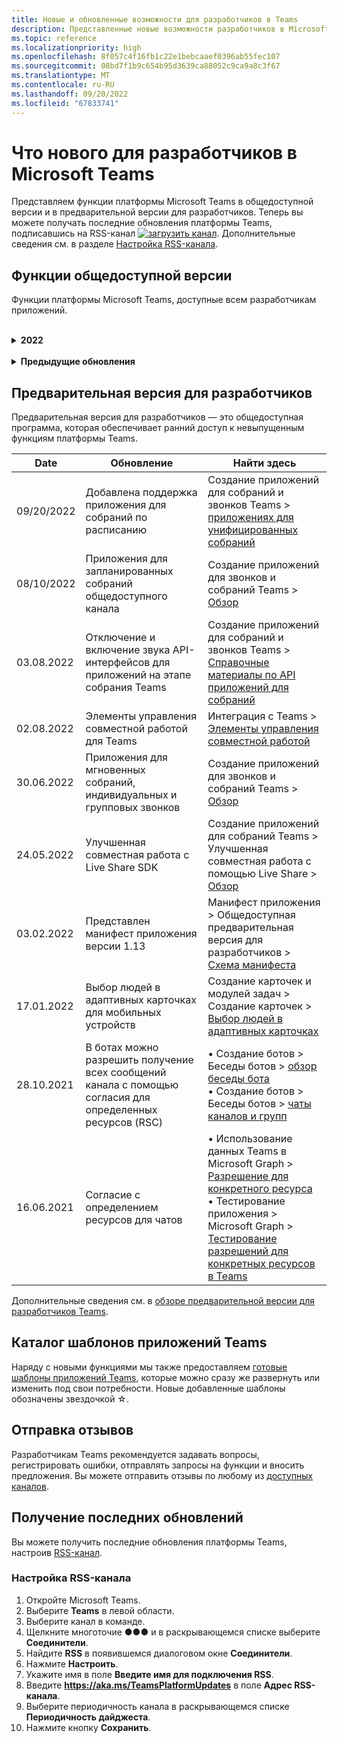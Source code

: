```yaml
---
title: Новые и обновленные возможности для разработчиков в Teams
description: Представленные новые возможности разработчиков в Microsoft Teams и обновления существующих возможностей.
ms.topic: reference
ms.localizationpriority: high
ms.openlocfilehash: 8f057c4f16fb1c22e1bebcaaef0396ab55fec107
ms.sourcegitcommit: 08bd7f1b9c654b95d3639ca88052c9ca9a8c3f67
ms.translationtype: MT
ms.contentlocale: ru-RU
ms.lasthandoff: 09/20/2022
ms.locfileid: "67833741"
---
```

# <a name="whats-new-for-developers-in-microsoft-teams"></a>Что нового для разработчиков в Microsoft Teams

Представляем функции платформы Microsoft Teams в общедоступной версии и в предварительной версии для разработчиков. Теперь вы можете получать последние обновления платформы Teams, подписавшись на RSS-канал [![загрузить канал](~/assets/images/RSSfeeds.png)](https://aka.ms/TeamsPlatformUpdates). Дополнительные сведения см. в разделе [Настройка RSS-канала](#get-latest-updates).

<!--
## Latest updates ![bullhorn icon](~/assets/images/bullhorn.png)

| Date | Update | Find here |
| --- | --- | --- |
|05/24/2022|Live Share SDK|  Build apps for Teams meetings > Enhanced collaboration with Live Share > [Overview](apps-in-teams-meetings/teams-live-share-overview.md) |
|05/24/2022| Submit your Outlook- and Office-enabled apps to the Teams store | Extend your app across Microsoft 365 > [Overview](m365-apps/overview.md) |
|05/24/2022| App guidance and what's new in TeamsJS version 2.0.0| Tools and SDKs > [Teams JavaScript client SDK](tabs/how-to/using-teams-client-sdk.md)  |
|05/19/2022|Bots and Message extensions in GCC and GCCH| • Plan your app > [Overview](concepts/app-fundamentals-overview.md#government-community-cloud) </br> • Build bots > [Overview](bots/what-are-bots.md) </br> • Build message extensions > [Overview](messaging-extensions/what-are-messaging-extensions.md) |
-->

## <a name="ga-features"></a>Функции общедоступной версии

Функции платформы Microsoft Teams, доступные всем разработчикам приложений.

<br>

<details>
<summary><b>2022</b></summary>

| **Date** | **Обновление** | **Найти здесь** |
| -------- | --------- | ----------------|
| 09/16/2022 | Адаптивные карточки в расширениях сообщений на основе поиска теперь поддерживают универсальные действия. | Создание расширений сообщений > команды поиска > команды поиска > универсальных действий для [расширений сообщений на основе поиска](messaging-extensions/how-to/search-commands/universal-actions-for-search-based-message-extensions.md) |
| 09/06/2022 | `selectMedia` API для записи видео с помощью камеры | Интеграция возможностей устройств > [Интеграция возможностей мультимедиа](concepts/device-capabilities/media-capabilities.md#code-snippets) |
| 09.08.2022 | Представлен набор средств Teams для Visual Studio 2022 | Инструменты и SDK > Набор средств Teams для Visual Studio > [Обзор набора средств Teams для Visual Studio](toolkit/teams-toolkit-overview-visual-studio.md) |
| 03.08.2022 | Поделиться в Teams из личного приложения или вкладки | Интеграция с Teams > Поделиться в Teams > [Поделиться в Teams из личного приложения или вкладки](concepts/build-and-test/share-to-teams-from-personal-app-or-tab.md) |
| 03.08.2022 | Добавлена функция для получения расшифровок прошедших собраний. | Создание приложений для собраний и звонков Teams > Получение расшифровки собраний с помощью API Graph > [Обзор](graph-api/meeting-transcripts/overview-transcripts.md) |
| 03.08.2022 | Развертывание ссылки для отправки в Teams из веб-приложений | Интеграция с Teams > Отправка в Teams > [Публикация в Teams из веб-приложений](concepts/build-and-test/share-to-teams-from-web-apps.md) |
| 08/01/2021| Примечание. Портал разработчика теперь является общедоступным, а App Studio не рекомендуется к использованию с 1 августа 2022 г. | Инструменты и SDK > [Портал разработчика Teams](concepts/build-and-test/teams-developer-portal.md) |
| 28.07.2022 | Добавление изображения экрана Teams и карточки пользователя в уведомление собрания| Создание приложений для собраний и звонков Teams > Включение и настройка приложений для собраний > [Уведомление на собраниях](apps-in-teams-meetings/enable-and-configure-your-app-for-teams-meetings.md#in-meeting-notification) |
| 28.07.2022 | Создание общих каналов в Teams | Создание приложений для звонков и собраний Teams > [Общие каналы](concepts/build-and-test/Shared-channels.md) |
| 28.07.2022|Реализован манифест приложения версии 1.14| Манифест приложения > [Схема манифеста приложения для Teams](resources/schema/manifest-schema.md)|
| 26.07.2022|Предлагаемые действия для ботов| Создание ботов > Беседы ботов > [Сообщения в беседах ботов](bots/how-to/conversations/conversation-messages.md#send-suggested-actions)|
| 21.07.2022 | Представлено пошаговое руководство по отправке уведомлений ленты действий. | Создание своего приложения> Компоненты пользовательского интерфейса> Уведомления ленты действий> [Отправка уведомления ленты действий](sbs-graphactivity-feedbroadcast.yml) |
| 08.07.2022| Обновление идентификатора канала отправки, выбранного пользователем во время установки приложения для ботов, с помощью событий обновления установки и бесед |  Создание ботов > Бот для бесед > События бесед в боте Teams > [События бесед в боте Teams](bots/how-to/conversations/subscribe-to-conversation-events.md) |
| 16.06.2022 | Обновленные возможности мультимедиа для поддержки классических и мобильных устройств| Интеграция возможностей устройств > [Интеграция возможностей мультимедиа](concepts/device-capabilities/media-capabilities.md)|
| 08.06.2022 | Необязательный отзыв карточки для сообщения об успешном выполнении| Создание ботов > Беседы ботов > [Сообщения в беседах ботов](~/bots/how-to/conversations/conversation-messages.md#form-completion-feedback)|
| 03.06.2022 | Обновлен модуль добавления проверки подлинности для включения единого входа для приложения с вкладками с новой структурой и процедурами. | Добавить проверку подлинности > Вкладки > [Включить единый вход в приложении с вкладками](tabs/how-to/authentication/tab-sso-overview.md) |
| 24.05.2022 | Дополнительные советы по быстрому утверждению публикации приложения, связанного с предложением SaaS | Публикация в Teams Store > Обзор > [Дополнительные советы по быстрому утверждению публикации приложения, связанного с предложением SaaS](~/concepts/deploy-and-publish/appsource/publish.md#additional-tips-for-rapid-approval-to-publish-your-app-linked-to-a-saas-offer) |
| 24.05.2022 | Отправка приложений с поддержкой Outlook и Office в магазин Teams | Расширение приложения в Microsoft 365 > [Обзор](m365-apps/overview.md) |
| 24.05.2022 | Руководство по приложению и новые возможности TeamsJS версии 2.0.0| Средства и пакеты SDK > [Пакет SDK клиента JavaScript для Teams](tabs/how-to/using-teams-client-sdk.md)  |
| 24.05.2022 | Набор средств Teams версии 4.0.0 для Visual Studio Code теперь общедоступна | Средства и пакеты SDK > Набор средств Teams для Visual Studio Code > <br> •  [Общие сведения о наборе средств Teams](toolkit/teams-toolkit-fundamentals.md) <br> • [Создание командного бота с помощью JavaScript](toolkit/add-capability.md) <br> • [Создание бота уведомлений с помощью JavaScript](toolkit/add-capability.md) <br> • [Предварительный просмотр и настройка манифеста приложения Teams](toolkit/TeamsFx-preview-and-customize-app-manifest.md) <br> • [Подключение существующих API](toolkit/add-API-connection.md) <br> • [Добавление возможностей в приложения Teams](toolkit/add-capability.md) <br> • [Добавление функции единого входа](toolkit/add-single-sign-on.md) <br> • [Добавление облачных ресурсов в приложение Teams](toolkit/add-resource.md) |
| 24.05.2022 | Представлен манифест приложения версии 1.13 | Манифест приложения > [Схема манифеста для Microsoft Teams](resources/schema/manifest-schema.md) |
| 24.05.2022|Боты и расширения для сообщений в GCC и GCCH| • Планирование приложения > [Обзор](concepts/app-fundamentals-overview.md#government-community-cloud) </br> • Создание ботов > [Обзор](bots/what-are-bots.md) </br> • Создание расширений для сообщений > [Обзор](messaging-extensions/what-are-messaging-extensions.md) |
|26.04.2022.|Поведение при удалении для личного приложения с ботом | Создание ботов > Беседы ботов > [Изменение поведения при удалении в личных приложениях с ботами](bots/how-to/conversations/subscribe-to-conversation-events.md#uninstall-behavior-for-personal-app-with-bot)|
| 22.04.2022 | Предварительное тестирование для приложений с монетизацией | Монетизация приложения > [Предварительное тестирование для приложений с монетизацией](concepts/deploy-and-publish/appsource/prepare/test-preview-for-monetized-apps.md)
| 22.04.2022 | Поток покупок из приложения для монетизации приложений | Монетизация приложения > [Покупки из приложения](concepts/deploy-and-publish/appsource/prepare/in-app-purchase-flow.md)
| 28.04.2022 | Распространенные причины сбоя проверки приложения | Распространение приложения > Публикация в хранилище Teams > [Распространенные причины сбоя проверки приложения](concepts/deploy-and-publish/appsource/common-reasons-for-app-validation-failure.md)|
| 20.04.2022 |  Настройка конвейеров CI/CD | Инструменты и пакеты SDKs > Набор инструментов Teams для Visual Studio Code >  [Настройка конвейеров CI/CD](toolkit/use-CICD-template.md)|
| 19.04.2022 | Отправка приложения в Microsoft Teams | Распространение приложения > [Отправка приложения](concepts/deploy-and-publish/apps-upload.md)|
| 01.04.2022 г. | Представлены пошаговые инструкции по созданию диалогового бота Teams| Создание ботов > Диалоги ботов > Каналы и групповые беседы > [Пошаговые инструкции по созданию диалогового бота Teams](sbs-teams-conversation-bot.yml) |
| 30.03.2022 г. | Модуль "Начало работы" с приложением Blazor обновлен с помощью вкладок и ботов|  Начало работы > [Создание первого приложения с помощью Blazor](sbs-gs-blazorupdate.yml)|
| 30.03.2022 г. | Разрешения устройства для браузера | Интеграция возможностей устройств > [Разрешения устройств для браузера](concepts/device-capabilities/browser-device-permissions.md) |
| 29.03.2022 г. |Интеграция средства "Выбор людей" | Интеграция с Teams > [Интеграция средства "Выбор людей"](concepts/device-capabilities/people-picker-capability.md)
| 23.03.2022 | Представлены пошаговые инструкции по развертыванию ссылок в Teams с помощью бота | Создание расширений для сообщений > Добавление развертывания ссылок > [Развертывание ссылок в Teams с помощью бота](sbs-botbuilder-linkunfurling.yml)|  
| 22.03.2022 | Добавлены сведения о процессе отладки| • Инструменты и SDK > Набор средств Teams для Visual Studio Code > [Локальная отладка приложения Teams](toolkit/debug-local.md) </br> • Инструменты и SDK > Набор средств Teams для Visual Studio Code > [Отладка фоновых процессов](toolkit/debug-background-process.md)|
| 14.03.2022 | Представлены пошаговые инструкции по сборке и тестированию соединителя в Microsoft Teams | Создание веб-перехватчиков и соединителей > Создание соединителей Office 365 > [Создание соединителей Teams](sbs-teams-connectors.yml)|
| 10.03.2022 | Добавлены сведения о подключаемых модулях Moodle LMS и Microsoft 365 | Интеграция с Teams > СУО Moodle > [Система управления обучением Moodle](resources/moodle-overview.md)|  
| 03.03.2022 | Добавление проверки подлинности в Teams с помощью внешнего поставщика OAuth| Проверка подлинности приложения > Вкладки > [Использовать внешних поставщиков OAuth](tabs/how-to/authentication/auth-oauth-provider.md) |
| 25.02.2022 | Добавлена пошаговая руководство по вызову модулей задач в Teams| Создание карточек и модулей задач > Создание модулей задач > Использование модулей задач от ботов > [Вызов модуля задачи из Teams](sbs-botbuilder-taskmodule.yml)|
| 24.02.2022| Добавлено пошаговое руководство по созданию расширения для обмена сообщениями с действиями | Создание расширений для обмена сообщениями > Команды действий > Определение команд действий > [Создание расширения для обмена сообщениями с действиями](sbs-meetingextension-action.yml)|
| 24.02.2022 | Добавлено пошаговое руководство по созданию расширения для обмена сообщениями с поиском | Создание расширений для обмена сообщениями > Команды поиска > Определение команд поиска > [Создание расширения для обмена сообщениями с поиском](sbs-messagingextension-searchcommand.yml)|
| 24.02.2022 | Добавлена пошаговая инструкция по созданию исходящих веб-перехватчиков | Создание веб-перехватчиков и соединителей > Создание исходящих веб-перехватчиков > [Создание исходящих веб-перехватчиков](sbs-outgoing-webhooks.yml)|
| 23.02.2022 | Параметры рейтинга магазина Microsoft Teams| Распространение приложения > Публикация в магазине Teams > [Параметры рейтинга магазина Microsoft Teams](concepts/deploy-and-publish/appsource/post-publish/teams-store-ranking-parameters.md)|
| 18.02.2022 | Добавлен обширный глоссарий по документации для разработчиков Microsoft Teams, который поможет вам быстро найти определение термина | [Глоссарий](~/get-started/glossary.md) |
| 18.02.2022 | Обновлен модуль обзора для сопоставления приложения Teams с целями организации, а также историями пользователей и для изучения функций приложения Teams | [Обзор > Подходящее приложение Teams](overview.md) |
| 18.02.2022 | Модуль "Основные сведения о приложении" теперь называется "Планирование приложения" и включает сопоставление случаев использования с функциями Teams и контрольный список для планирования приложений | [Планирование приложения > Обзор](~/concepts/app-fundamentals-overview.md) |
| 17.02.2022 | Что происходит после отправки приложения?| Распространение приложения > Публикации в магазине Teams > [Обзор](concepts/deploy-and-publish/appsource/publish.md) |
| 15.02.2022 | Представлена пошаговая инструкция по отправке файлов в Teams из бота | Создание ботов > Отправка и получение файлов > [Пошаговая инструкция по отправке файлов в Teams из бота](sbs-file-handling-in-bot.yml) |
| 11.02.2022 | Общая трибуна собраний| • Создание приложений для собраний Teams > [Общая сцена собрания](apps-in-teams-meetings/enable-and-configure-your-app-for-teams-meetings.md#shared-meeting-stage) </br> • Создание приложений для собраний Teams > [Справочные материалы по API приложений для собраний](apps-in-teams-meetings/API-references.md) </br> • Манифест приложения > Общедоступная предварительная версия для разработчиков > [Схема манифеста в предварительной версии для разработчиков](resources/schema/manifest-schema-dev-preview.md)|
| 08.02.2022 | Представлены пошаговые инструкции по созданию бота для звонков и собраний| Создание ботов > Боты для звонков и собраний > Регистрация бота для звонков и собраний > [Пошаговые инструкции по созданию бота для звонков и собраний](sbs-calling-and-meeting.yml) |
| 02.02.2022 | Представлен манифест приложения версии 1.12 | Манифест приложения > [Схема манифеста приложения](resources/schema/manifest-schema.md) |
| 25.01.2022 | API отправки субтитров в режиме реального времени | Создание приложений для собраний Teams > Справочники по API приложений собраний > [Справочники по API приложений собраний](apps-in-teams-meetings/API-references.md#send-real-time-captions-api)|
| 19.01.2022 | Отзыв о завершении формы в адаптивных карточках | Создание ботов > Беседы ботов > Сообщения в беседах ботов > [Отзыв о завершении формы](bots/how-to/conversations/conversation-messages.md#form-completion-feedback)|
| 17.01.2022 | Выбор людей в адаптивных карточках для классической версии | Создание карточек и модулей задач > Создание карточек > [Выбор людей в адаптивных карточках](task-modules-and-cards/cards/people-picker.md)|

</details>

<br>

<details>
<summary><b>Предыдущие обновления</b></summary>
<br>
Ознакомьтесь с обновлениями из предыдущих общедоступных выпусков, перечисленными здесь.
<br><br>

<details>
<summary><b>2021</b></summary>

| **Date** | **Обновление** | **Найти здесь** |
| -------- | --------- | ----------------|
|24.12.2021| Представлены пошаговые инструкции по предоставлению разрешений для устройств вкладок | Основы приложений > Возможности устройств > [Пошаговые инструкции по предоставлению разрешений для устройств вкладок](sbs-tab-device-permissions.yml) |
|23.12.2021| Представлены пошаговые инструкции по созданию вкладок с адаптивными карточками| Добавление проверки подлинности > Вкладки > Использование проверки подлинности с единым входом > [Пошаговые инструкции по созданию вкладок с адаптивными карточками](sbs-tab-with-adaptive-cards.yml) |
|21.12.2021 | Обновлены модули начала работы JavaScript, C# и Node.js для набора средств Teams 3.0.0 | • Начало работы > [Создание первого приложения с помощью JavaScript](sbs-gs-javascript.yml) <br> • Начало работы > [Создание первого приложения с помощью C# или .NET](sbs-gs-csharp.yml) <br> • Начало работы > [Создание первого приложения с помощью Node.js](sbs-gs-nodejs.yml) |
|20.12.2021| Представлено пошаговое руководство для вкладок и расширений для обмена сообщениями с единым входом (SSO). | Добавление проверки подлинности > Вкладки > Использование проверки подлинности с единым входом > [Пошаговое руководство по единому входу для вкладок и расширений для обмена сообщениями](sbs-tabs-and-messaging-extensions-with-SSO.yml)|
|20.12.2021| Представлены пошаговые инструкции по созданию пузырьков с содержимым для собрания | Разработка приложений для собраний Teams > Включение и настройка приложений для собраний > [Пошаговые инструкции по созданию пузырьков с содержимым для собрания](sbs-meeting-content-bubble.yml) |
|09.12.2021| Представлены пошаговые инструкции по представлению собрания "Экран" | Разработка приложений для собраний Teams > Включение и настройка приложений для собраний > [Пошаговые инструкции по созданию представления сцены собрания](sbs-meetings-stage-view.yml)|
|13.12.2021 | Представлены рекомендации по приложениям, связанным с предложением SaaS | Распространение приложения > Публикация в магазине Teams > Обзор рекомендаций по проверке в магазине > [Рекомендации для приложений, связанных с предложением SaaS](concepts/deploy-and-publish/appsource/prepare/teams-store-validation-guidelines.md#apps-linked-to-saas-offer)|
|09.12.2021| Представлены пошаговые инструкции по созданию боковой панели собрания | Разработка приложений для собраний Teams > Включение и настройка приложений для собраний > [Пошаговые инструкции по созданию боковой панели собрания в Teams](sbs-meetings-sidepanel.yml)|
|01.12.2021 | Представлен новый значок магазина | • Разработка приложения > Возможности приложений > [Разработка личного приложения для Microsoft Teams](concepts/design/personal-apps.md)</br> • Разработка приложения > Компоненты пользовательского интерфейса > [Разработка приложения Microsoft Teams с помощью дополнительных компонентов пользовательского интерфейса](concepts/design/design-teams-app-advanced-ui-components.md) |
|24.11.2021| Представлены пошаговые инструкции по созданию маркера собрания | Разработка приложений для собраний Teams > Включение и настройка приложений для собраний > [Пошаговые инструкции по созданию маркера собрания в Teams](sbs-meeting-token-generator.yml)|
|17.11.2021| Обновлены правила проверки в магазине Microsoft Teams|[Рекомендации по проверке в магазине](~/concepts/deploy-and-publish/appsource/prepare/teams-store-validation-guidelines.md)|
|17.11.2021| Статический и динамический поиск с автозавершением для классических и мобильных пользователей | • Создание карточек и модулей задач > Создание карточек > [Поиск с автозавершением в адаптивных карточках](task-modules-and-cards/cards/dynamic-search.md) </br> • Создание карточек и модулей задач > Создание карточек > Обзор > [Поиск с автозавершением в адаптивных карточках](task-modules-and-cards/what-are-cards.md#type-ahead-search-in-adaptive-cards) </br> • Создание карточек и модулей задач > Обзор > [Карточки и модули задач](task-modules-and-cards/cards-and-task-modules.md)|
|13.11.2021| В ботах можно разрешить получение всех сообщений канала с помощью согласия для определенных ресурсов (RSC) | • Создание ботов > Беседы ботов > Сообщения в беседах ботов > [Получение всех сообщений канала с помощью RSC](~/bots/how-to/conversations/channel-messages-with-rsc.md) </br> • Создание ботов > Беседы ботов > [Обзор беседы бота](~/bots/how-to/conversations/conversation-basics.md) </br> • Создание ботов > Беседы ботов > [Чаты каналов и групп](~/bots/how-to/conversations/channel-and-group-conversations.md) |
|28.10.2021| Монетизация приложения Teams с помощью коммерческого предложения SaaS | Распространение приложения > Публикация в магазине Teams > [Предложение SaaS вместе с приложением Teams](~/concepts/deploy-and-publish/appsource/prepare/include-saas-offer.md) |
|25.10.2021| В модуле "Начало работы" для документации разработчика Microsoft Teams обновлена структура и процедуры пошаговых инструкций | Начало работы > [Первые шаги в создании приложения Teams](get-started/get-started-overview.md) |
|20.10.2021| Сцена собрания теперь поддерживается в общедоступной версии | Разработка приложений для собраний Teams > [Включение и настройка приложений для собраний Teams](apps-in-teams-meetings/enable-and-configure-your-app-for-teams-meetings.md) |
|20.10.2021| API сведений о собраниях и событиях Teams в реальном времени | Создание приложений для собраний Teams > [API получения сведений о собрании](apps-in-teams-meetings/API-references.md#get-meeting-details-api) |
|18.10.2021| Развертывание ссылок на вкладки и представление "Экран" | Создание вкладок > [Развертывание ссылок на вкладки и представление "Экран"](tabs/tabs-link-unfurling.md) |
|08.10.2021| Новые советы и рекомендации по разработке адаптивных карточек | Разработка приложения > Компоненты пользовательского интерфейса > [Разработка адаптивных карточек для приложения Teams](task-modules-and-cards/cards/design-effective-cards.md) |
|05.10.2021| Скрытие приложений Teams до тех пор, пока администратор не разрешит отобразить приложение | Разработка приложения > [блокировать приложения по умолчанию для пользователей до тех пор, пока администратор не утвердит его.](concepts/design/enable-app-customization.md#block-apps-by-default-for-users-until-an-admin-approves) |
|05.10.2021| Планирование приложений для мобильной версии Teams | Основы приложений > [Планирование адаптивных вкладок для мобильной версии Teams](concepts/design/plan-responsive-tabs-for-teams-mobile.md) |
|04.10.2021| Представлен новый портал разработчика для Teams, предназначенный для управления приложениями Teams | Инструменты и SDK > [Портал разработчика Teams](concepts/build-and-test/teams-developer-portal.md) |
|21.09.2021|Teams поддерживает идентификатор объекта Azure AD и имя субъекта-пользователя в упоминаниях пользователей для ботов и входящих веб-перехватчиков | • Создание карточек и модулей задач > Создание карточек > [Идентификатор объекта Azure AD и имя субъекта-пользователя в упоминаниях пользователей](task-modules-and-cards/what-are-cards.md#support-for-azure-ad-object-id-and-upn-in-user-mention) </br> • Создание карточек и модулей задач > Создание карточек > [Карточки — обзор](task-modules-and-cards/cards/cards-format.md#format-cards-with-markdown) |
|16.08.2021| Поддержка проверки входных данных для адаптивных карточек (версия 1.3 для всех возможностей) и универсальных действий (версия 1.4 для карточек, отправленных ботом) | • Адаптивные карточки > Разработка карточек > [Проверка входных данных](/adaptive-cards/authoring-cards/input-validation)</br> Создание карточек и модулей задач > Создание карточек > Универсальные действия для адаптивных карточек > [Универсальные действия для адаптивных карточек версии 1.4](task-modules-and-cards/cards/universal-actions-for-adaptive-cards/overview.md) |
|30.08.2021| Функция настраиваемых сцен режима "Вместе" собирает участников на одну виртуальную сцену и размещает их видеопотоки на заранее определенных местах | Разработка приложений для собраний Teams > [Настраиваемые сцены режима "Вместе"](~/apps-in-teams-meetings/teams-together-mode.md) |
|25.08.2021| Представлены пошаговые инструкции по созданию бота Teams с единым входом | Добавление проверки подлинности > Боты > [Пошаговые инструкции по созданию бота Teams с единым входом](sbs-bots-with-sso.yml) |
|19.08.2021| Событие обновления установки, полученное при установке бота в поток беседы | Создание ботов > Беседы ботов > [Событие обновления установки](bots/how-to/conversations/subscribe-to-conversation-events.md#installation-update-event) |
|12.08.2021|Создание вкладок с использованием адаптивных карточек| Создание вкладок > [Создание вкладок с адаптивными карточками](tabs/how-to/build-adaptive-card-tabs.md) |
|04.08.2021|У вкладок больше не будет полей, окружающих содержимое | Создание вкладок > [Удаление полей вкладок](resources/removing-tab-margins.md) |
|08.07.2021|В мобильную версию Teams добавлена поддержка приложений на собраниях | Разработка приложений для собраний Teams > [Расширяемость приложений для собраний](apps-in-teams-meetings/meeting-app-extensibility.md) |
|28.06.2021|Интеграция функции "Выбор людей" | Интеграция с Teams > [Интеграция функции "Выбор людей"](concepts/device-capabilities/people-picker-capability.md) |  
|25.06.2021| Представлены пошаговые инструкции по отправке упреждающих сообщений | Создание ботов > Беседы ботов > Упреждающие сообщения > [Пошаговые инструкции по отправке упреждающих сообщений](sbs-send-proactive.yml) |
|09.06.2021| Представление "Экран" для изображений на адаптивных карточках с атрибутом `allowExpand` | Создание карточек и модулей задач > Создание карточек > [Представление "Экран" на адаптивных карточках](task-modules-and-cards/cards/cards-format.md#stage-view-for-images-in-adaptive-cards) |
|31.05.2021| Вкладки бесед | Создание вкладок > [Начало и продолжение бесед о содержимом на вкладках](~/tabs/how-to/conversational-tabs.md) |
|24.05.2021| В рекомендации по разработке приложений Teams включены мобильные шаблоны | Разработка приложения > [Разработка приложения Teams](~/concepts/design/design-teams-app-overview.md) |
|13.05.2021| Добавлены сведения о mConnect и Skooler | Интеграция с Teams > СУО Moodle > [Система управления обучением Moodle](resources/moodle-overview.md)|
|10.05.2021| Выпущен манифест приложения версии 1.10 | Манифест приложения > [Схема манифеста](resources/schema/manifest-schema.md) |
|10.05.2021| Новая функция настройки приложения | Разработка приложения > [Включение организаций для индивидуальной настройки приложения](concepts/design/enable-app-customization.md) |
|07.05.2021| Прямые ссылки для аудио- и видеозвонков в чате | Интеграция с Teams > [Прямые ссылки](concepts/build-and-test/deep-links.md#navigate-to-an-audio-or-audio-video-call) |
|30.04.2021|Новые рекомендации по публикации приложений в магазине Teams | • Публикация в магазине Teams > [Публикация приложения в магазине Teams](concepts/deploy-and-publish/appsource/publish.md)</br> • Публикация в магазине Teams > [Правила проверки в магазине Teams](concepts/deploy-and-publish/appsource/prepare/teams-store-validation-guidelines.md) |
|29.04.2021 | Поддержка универсальных действий для адаптивных карточек версии 1.4 | Создание карточек и модулей задач > Создание карточек > Универсальные действия для адаптивных карточек > [Универсальные действия для адаптивных карточек](task-modules-and-cards/cards/universal-actions-for-adaptive-cards/overview.md) |
|29.04.2021 | Пользовательские просмотры | Создание карточек и модулей задач > Создание карточек > Универсальные действия для адаптивных карточек > [Пользовательские представления](task-modules-and-cards/cards/universal-actions-for-adaptive-cards/User-Specific-Views.md) |
|29.04.2021 | Последовательные рабочие процессы | Создание карточек и модулей задач > Создание карточек > Универсальные действия для адаптивных карточек > [Последовательные рабочие процессы](task-modules-and-cards/cards/universal-actions-for-adaptive-cards/Sequential-Workflows.md) |
|29.04.2021 | Актуальные карточки | Создание карточек и модулей задач > Создание карточек > Универсальные действий для адаптивных карточек > [Актуальные карточки](task-modules-and-cards/cards/universal-actions-for-adaptive-cards/Up-To-Date-Views.md) |
|08.04.2021| Функция настройки приложений | • Разработка приложений > [Обзор разработки приложения Teams](concepts/design/enable-app-customization.md)</br> • Инструменты и SDK > [Портал разработчика](concepts/build-and-test/teams-developer-portal.md) </br> • Манифест приложения > Общедоступная предварительная версия для разработчиков > [Схема манифеста](resources/schema/manifest-schema-dev-preview.md) |
|18.03.2021| Примечание. Установите SDK Bot Framework версии 4.10 или более поздней, так как мы начали прекращение поддержки для `TeamsInfo.getMembers` и `TeamsInfo.GetMembersAsync`. | Создание ботов > [Изменения API-интерфейса бота для участников группы или чата](resources/team-chat-member-api-changes.md) |
|05.03.2021|Область установки и возможности группы по умолчанию | Распространение приложения > [Область установки и возможности группы по умолчанию](concepts/deploy-and-publish/add-default-install-scope.md) |
|05.03.2021|Переупорядочение вкладок личного приложения | Создание вкладок > [Изменение порядка вкладки чата в личных приложениях](tabs/how-to/create-personal-tab.md#reorder-static-personal-tabs) |
|04.03.2021|Маскировка сведений в адаптивных карточках | Создание карточек и модулей задач > Создание карточек > [Маскирование информации на адаптивных карточках](task-modules-and-cards/cards/cards-format.md#information-masking-in-adaptive-cards) |
|19.02.2021|Добавлены функции местонахождения. <br/> В файлы обзора возможностей устройства, разрешений собственных устройств, интеграции возможностей мультимедиа, а также функций сканера QR- или штрихкода добавлены сведения о функциях местонахождения | • Основы приложений > Возможности устройств > [Обзор](concepts/device-capabilities/device-capabilities-overview.md) </br> • Основы приложений > Возможности устройств > [Запрос разрешений устройства](concepts/device-capabilities/native-device-permissions.md) </br> • Основы приложений > Возможности устройств > [Интеграция функций мультимедиа](concepts/device-capabilities/media-capabilities.md) </br> • Основы приложений > Возможности устройств > [Интеграция функции сканирования QR- или штрихкода](concepts/device-capabilities/qr-barcode-scanner-capability.md) </br> • Основы приложений > Возможности устройств > [Интеграция функций местонахождения](concepts/device-capabilities/location-capability.md) |
|18.02.2021|Добавлена функция сканирования QR- или штрихкода. <br/> В файлы обзора возможностей устройства, разрешений собственных устройств и интеграции возможностей мультимедиа добавлены сведения о функциях сканера QR- или штрихкода | • Основы приложений > Возможности устройств > [Обзор](concepts/device-capabilities/device-capabilities-overview.md) </br> • Основы приложений > Возможности устройств > [Запрос разрешений устройства](concepts/device-capabilities/native-device-permissions.md) </br> • Основы приложений > Возможности устройств > [Интеграция функций мультимедиа](concepts/device-capabilities/media-capabilities.md) </br> • Основы приложений > Возможности устройств > [Интеграция функции сканирования QR- или штрихкода](concepts/device-capabilities/qr-barcode-scanner-capability.md) |
|09.02.2021|Добавлен обзор возможностей устройства. <br/> В файлы разрешений собственных устройств и интеграции возможностей мультимедиа добавлены сведения о функциях микрофона |• Основы приложений > Возможности устройств > [Обзор](concepts/device-capabilities/device-capabilities-overview.md) </br> Основы приложений > • Возможности устройств > [Запрос разрешений устройства](concepts/device-capabilities/native-device-permissions.md) </br> • Основы приложений > Возможности устройств > [Интеграция функций мультимедиа](concepts/device-capabilities/media-capabilities.md)|

<br>

</details>

<br>

<details>
<summary><b>2020</b></summary>

| **Date** | **Обновление** | **Найти здесь** |
| -------- | --------- | ------------------ |
|30.11.2020|Интеграция платформы удостоверений с набором средств Teams и Visual Studio Code для вкладок |[Проверка подлинности с единым входом с помощью набора средств Teams и Visual Studio Code для вкладок](toolkit/visual-studio-code-tab-sso.md)|
|16.11.2020|Манифест приложения Teams обновлен до версии 1.8.|[Справочник: схема манифеста для Microsoft Teams](resources/schema/manifest-schema.md)|
|10.11.2020|Рекомендации по разработке ботов Teams |[Рекомендации по разработке ботов](bots/design/bots.md)|
|30.09.2020|Теперь поддерживается отправка и получение файлов в ботах на мобильных устройствах |[Отправка и получение файлов через бот](resources/bot-v3/bots-files.md)|
|22.09.2020|Новые сведения по началу разработки в Teams |[Первые шаги в создании обзора приложения Teams](build-your-first-app/build-first-app-overview.md)|
|18.09.2020|Поддержка приложений Teams в собраниях (предварительная версия выпуска) |[Приложения на собраниях Teams](apps-in-teams-meetings/teams-apps-in-meetings.md)|
|19.08.2020|Импорт сообщений Teams с помощью Microsoft Graph |[Импорт сообщений из сторонних платформ в Teams с помощью Microsoft Graph](graph-api/import-messages/import-external-messages-to-teams.md)
|12.08.2020 |Поддержка адаптивных карточек во входящем веб-перехватчике перенесена в общедоступную версию |[Отправка адаптивных карточек с помощью входящего веб-перехватчика](~/webhooks-and-connectors/how-to/connectors-using.md#send-adaptive-cards-using-an-incoming-webhook) |
|10.08.2020|Начинайте создавать приложения Teams с помощью набора средств Visual Studio |[Создание приложений с помощью набора средств Microsoft Teams и Visual Studio Code](toolkit/visual-studio-overview.md) |
|06.08.2020|Поддержка проверки подлинности с единым входом во вкладках |[Разработка вкладки Microsoft Teams с единым входом](tabs/how-to/authentication/tab-sso-overview.md) |
|27.07.2020 | Упреждающие боты и сообщения Graph (общедоступная предварительная версия) |[Включение установки упреждающего бота и упреждающих сообщений в Teams с помощью Microsoft Graph](graph-api/proactive-bots-and-messages/graph-proactive-bots-and-messages.md)|
|22.07.2020 |Обновления возможностей мобильных устройств |[Запрос разрешений устройства для вкладки Microsoft Teams](concepts/device-capabilities/native-device-permissions.md) |
|20.07.2020|Средство проверки приложений Teams для отправки в AppSource |[Средство проверки приложений Teams](concepts/deploy-and-publish/appsource/prepare/submission-checklist.md)
|15.07.2020|Создание виртуального помощника для Teams |[Виртуальный помощник для Microsoft Teams](samples/virtual-assistant.md)|
|14.07.2020|Документация по отображению встроенного индикатора загрузки |[Отображение встроенного индикатора загрузки](tabs/how-to/create-tab-pages/content-page.md#show-a-native-loading-indicator)
|01.07.2020|Начало работы по созданию приложения Teams с помощью набора средств Visual Studio Code |[Создание приложений с помощью набора средств Microsoft Teams и Visual Studio Code](toolkit/visual-studio-code-overview.md) |
|01.07.2020|Единый вход для вкладок в общедоступной версии для веб-клиентов и классических клиентов Teams |[Единый вход](tabs/how-to/authentication/tab-sso-overview.md)|
|05.06.2020| Схема манифеста обновлена до версии 1.7.| [Справочник: схема манифеста для Microsoft Teams](resources/schema/manifest-schema.md)|
|18.05.2020|Интеграция Power Virtual Agents с Teams |[Интеграция чат-бота Power Virtual Agents с Microsoft Teams](bots/how-to/add-power-virtual-agents-bot-to-teams.md)|
|01.04.2020|Интеграция систем WFM с соединителем Смен для Teams |[Соединители WFM для приложения "Смены" Microsoft Teams](samples/shifts-wfm-connectors.md)
|24.03.2020 | Добавлена поддержка для получения одного участника беседы и дополнительная поддержка для получения страниц участников | [Получите контекст Teams для вашего бота](~/bots/how-to/get-teams-context.md) |

<br>

</details>

<br>

<details>
  
<summary><b>2019</b></summary>

| **Date** | **Обновление** | **Найти здесь** |
| -------- | --------- | ------------------ |
| 26.12.2019 | Параметр `replyToId` в полезных данных, отправляемых в бот, больше не шифруется, что позволяет использовать это значение для создания прямых ссылок на эти сообщения. Полезные данные сообщений включают зашифрованные значения параметра `legacy.replyToId`.  |
| 05.11.2019 | Единый вход с помощью Teams JavaScript SDK. | [Единый вход](tabs/how-to/authentication/tab-sso-overview.md) |
| 31.10.2019 | Документация по диалоговым ботам и расширениям для обмена сообщениями обновлена ​​с учетом пакета SDK для Bot Framework версии 4.6. Документация по SDK версии 3 доступна в разделе "Ресурсы". | Вся документация по ботам и расширениям для обмена сообщениями |
| 31.10.2019 | Новая структура документации и переработка основных статей. Сообщайте о любых недействующих ссылках или ненайденных страницах путем создания проблемы в GitHub. | Обо всех из них! |
| 13.09.2019 | Бот запроса устанавливается из расширения для обмена сообщениями с действиями. | [Инициирование действий с расширениями для обмена сообщениями](resources/messaging-extension-v3/create-extensions.md#request-to-install-your-conversational-bot)
| 28.08.2019 | Поддержка частных каналов во вкладках и соединителях. | [Получение контекста для вкладки](tabs/how-to/access-teams-context.md#retrieve-context-in-private-channels) |
| 20.06.2019 | Отправка внешнего веб-сайта в канал Teams. | [Поделиться в Teams](concepts/build-and-test/share-to-teams-overview.md) |
| 25.05.2019 | Ответ сообщением бота из модуля задач. | [Ответ сообщением бота из модуля задач](resources/messaging-extension-v3/create-extensions.md#respond-with-an-adaptive-card-message-sent-from-a-bot) |
| 25.05.2019 | Боты в групповых чатах. | [Взаимодействие с ботом в групповом чате или канале](~/concepts/bots/bot-conversations/bots-conv-channel.md) |
| 20.05.2019 | Локализация манифеста приложения. | [Локализация приложений](~/publishing/apps-localization.md) |
| 20.05.2019 | Действия с сообщениями. | [Действия с сообщениями](resources/messaging-extension-v3/create-extensions.md#action-type-message-extensions) |
| 20.05.2019 | Развертывание ссылок (настраиваемый предварительный просмотр URL-адресов). | [Развертывание ссылки](messaging-extensions/how-to/link-unfurling.md)|
| 06.05.2019 | Программа сертификации приложений для приложений магазина. | [Сертификация приложений](~/concepts/deploy-and-publish/appsource/post-publish/overview.md#complete-microsoft-365-certification) |
| 06.05.2019 | Теперь доступны шаблоны приложений | [Шаблоны приложений](~/samples/app-templates.md) |
| 23.04.2019 | Доступны расширения для обмена сообщениями с действиями. | [Расширения для сообщений на основе действий](~/concepts/messaging-extensions/create-extensions.md) |
| 18.02.2019 | Создание прямых ссылок на закрытый чат. | [Создание прямых ссылок на чат](concepts/build-and-test/deep-links.md#navigate-to-a-chat) |
| 23.01.2019 | Обзор сведений о SKU и licenceType в контексте вкладки. | [Контекст вкладки](~/concepts/tabs/tabs-context.md) |
|
</details>

<br>

<details>
<summary><b>2018</b></summary>

| **Date** | **Обновление** | **Найти здесь** |
| -------- | --------- | ------------------ |
| 11/12/2018 | Вкладки в групповом чате теперь доступны в выпущенной версии Teams. В рамках этой работы раздел вкладок был переработан для наглядности.| [Настраиваемые вкладки](~/concepts/tabs/tabs-configurable.md) |
| 09.11.2018 | Теперь можно создавать прямые ссылки на закрытые чаты между пользователями. | [Создание прямых ссылок на чат](concepts/build-and-test/deep-links.md#navigate-to-a-chat) |
| 11/08/2018 | Выпущена платформа SharePoint Framework 1.7 с новой функцией для использования вкладки Microsoft Teams в качестве веб-части SharePoint Framework. | [Вкладки в SharePoint](~/concepts/tabs/tabs-in-sharepoint.md) |
| 05.11.2018 | Выпущена функция **модуля задач**. Модуль задач позволяет создавать модальные всплывающие окна в приложении Teams как из ботов, так и из вкладок. Во всплывающем окне вы можете запустить собственный пользовательский код HTML/JavaScript, отобразить виджет на основе `<iframe>`, например видео YouTube или Microsoft Stream, или отобразить [адаптивную карточку](/adaptive-cards/). | [Обзор модуля задач](~/concepts/task-modules/task-modules-overview.md), [модуль задач на вкладках](~/concepts/task-modules/task-modules-tabs.md), [модуль задач в ботах](~/concepts/task-modules/task-modules-bots.md) |
| 05.10.2018 | Информация по форматированию для карточек была обновлена и протестирована в клиентах Teams для компьютеров, iOS и Android. | [Карточки](~/concepts/cards/cards.md), [Форматирование карточек](~/concepts/cards/cards-format.md) |
| 24.09.2018 | API-интерфейсы звонков и онлайн-собраний для Microsoft Graph выпущены в бета-версии, и приложения Teams теперь могут взаимодействовать с пользователями с помощью голосовой связи и видео. | [Боты для звонков и онлайн-собраний](~/concepts/calls-and-meetings/registering-calling-bot.md), [Концепции мультимедиа в реальном времени](~/concepts/calls-and-meetings/real-time-media-concepts.md), [Регистрация бота с поддержкой голосовых вызовов](~/concepts/calls-and-meetings/registering-calling-bot.md), [Отладка и локальное тестирование](~/concepts/calls-and-meetings/debugging-local-testing-calling-meeting-bots.md), [Мультимедиа, размещенные в приложении](~/concepts/calls-and-meetings/requirements-considerations-application-hosted-media-bots.md), [Обработка уведомлений о входящих звонках](~/concepts/calls-and-meetings/call-notifications.md) |
| 11.09.2018 | Страницы конфигурации вкладок теперь значительно выше. | [Разработка вкладок](tabs/design/tabs.md) |
| 15.08.2018 | Теперь в Teams поддерживаются адаптивные карточки.|[Действия с адаптивными карточками в Teams](task-modules-and-cards/cards/cards-reference.md#adaptive-card) |
| 10.08.2018 | Поддержка клиентов для DevTools.| [DevTools для классического клиента Microsoft Teams](~/resources/dev-preview/developer-preview-tools.md)|
| 08.08.2018 | Расширения для обмена сообщениями теперь поддерживают несколько команд. | [composeExtensions.commands](~/resources/schema/manifest-schema.md#composeextensionscommands)|
| 07.08.2018 | Теперь в соединителях поддерживается встроенная конфигурация. Документация по соединителям также пересмотрена и расширена для наглядности.| [Соединители](~/concepts/connectors/connectors.md)|
| 06.08.2018 | Теперь бот может отправлять и получать файлы. | [Отправка и получение файлов через бот](~/bots/how-to/bots-filesv4.md)|
| 23.07.2018 | В раздел "Публикация" добавлены сведения о повторной сертификации приложений. |[Разрешения манифеста](resources/schema/manifest-schema.md#permissions)|
| 16.07.2018 | На странице конфигурации вкладки выделено больше места. | [Высота страницы конфигурации вкладок значительно увеличена](tabs/design/tabs.md)|
| 07.12.2018 | Сведения о гостевом доступе. | [Гостевой доступ в Microsoft Teams](/microsoftteams/guest-access#guest-access-overview)|
| 07.06.2018 | Добавлены сведения о каталоге приложений клиента Microsoft Teams. | [Публикация приложения Microsoft Teams](~/publishing/apps-publish.md)|
| 29.05.2018 | В Teams поддерживаются адаптивные карточки. | [Действия с адаптивными карточками в Teams](task-modules-and-cards/cards/cards-reference.md) |
| 17.04.2018 | В полезные данные для действий карточки `Invoke` и `MessageBack` включен идентификатор replyToID. Это особенно удобно, если необходимо обновить сообщение, из которого поступило действие карточки. | [Действия карточек](~/concepts/cards/cards-actions.md)|
| 12.04.2018 | Добавлена эта тема по отслеживанию изменений в интерфейсе программирования Teams и этом наборе документации. | [Новые возможности](~/whats-new.md)|
| 10.04.2018 | Изменены URL-адреса проверки подлинности для согласованного использования идентификатора клиента при указании пути. | [Поток проверки подлинности для вкладок](~/concepts/authentication/auth-flow-tab.md), [проверка подлинности для вкладок Azure AD](~/concepts/authentication/auth-tab-AAD.md)|
| 06.04.2018 | Добавлены рекомендации по разработке для использования командного поля. |[Командное поле](~/resources/design/framework/command-box.md)|
| 02.04.2018 | Использование ботов для отправки уведомлений в приложении. |[Боты только для уведомлений](~/concepts/bots/bots-notification-only.md)|
| 27.03.2018 | Расширенная документация по упреждающим сообщениям. |[Начиная разговор](./concepts/bots/bot-conversations/bots-conv-proactive.md)|
| 15.03.2018 | Переработана документация по карточкам. |[Карточки](~/concepts/cards/cards.md), [Действия карточек](~/concepts/cards/cards-actions.md), [Форматирование карточек](~/concepts/cards/cards-format.md), [Справка по карточкам](~/concepts/cards/cards-reference.md)|
| 27.02.2018 | Добавлен пример кода для демонстрации метода AsTeamsChannelAccounts(). |[Получите контекст для бота](~/concepts/bots/bots-context.md)|
| 05.02.2018 | Добавлены темы по началу работы с помощью C#. |[Начало работы на платформе Microsoft Teams с использованием C#/.NET](./get-started/get-started-dotnet-app-studio.md)|
|
</details>
</details>

## <a name="developer-preview"></a>Предварительная версия для разработчиков

Предварительная версия для разработчиков — это общедоступная программа, которая обеспечивает ранний доступ к невыпущенным функциям платформы Teams.  

| **Date** | **Обновление** | **Найти здесь** |
| -------- | --------- | ------------------ |
| 09/20/2022 | Добавлена поддержка приложения для собраний по расписанию | Создание приложений для собраний и звонков Teams > [приложениях для унифицированных собраний](apps-in-teams-meetings/meeting-app-extensibility.md) |
| 08/10/2022 | Приложения для запланированных собраний общедоступного канала | Создание приложений для звонков и собраний Teams > [Обзор](apps-in-teams-meetings/teams-apps-in-meetings.md) |
| 03.08.2022 | Отключение и включение звука API-интерфейсов для приложений на этапе собрания Teams | Создание приложений для собраний и звонков Teams > [Справочные материалы по API приложений для собраний](/microsoftteams/platform/apps-in-teams-meetings/api-references?tabs=dotnet) |
| 02.08.2022| Элементы управления совместной работой для Teams| Интеграция с Teams > [Элементы управления совместной работой](samples/collaboration-control.md)|
| 30.06.2022 | Приложения для мгновенных собраний, индивидуальных и групповых звонков| Создание приложений для звонков и собраний Teams > [Обзор](apps-in-teams-meetings/teams-apps-in-meetings.md)|
|24.05.2022| Улучшенная совместная работа с Live Share SDK | Создание приложений для собраний Teams > Улучшенная совместная работа с помощью Live Share > [Обзор](apps-in-teams-meetings/teams-live-share-overview.md) |
| 03.02.2022 | Представлен манифест приложения версии 1.13 | Манифест приложения > Общедоступная предварительная версия для разработчиков > [Схема манифеста](resources/schema/manifest-schema-dev-preview.md) |
| 17.01.2022 | Выбор людей в адаптивных карточках для мобильных устройств | Создание карточек и модулей задач > Создание карточек > [Выбор людей в адаптивных карточках](task-modules-and-cards/cards/people-picker.md)|
| 28.10.2021 |В ботах можно разрешить получение всех сообщений канала с помощью согласия для определенных ресурсов (RSC) | • Создание ботов > Беседы ботов > [обзор беседы бота](~/bots/how-to/conversations/conversation-basics.md) </br> • Создание ботов > Беседы ботов > [чаты каналов и групп](~/bots/how-to/conversations/channel-and-group-conversations.md) |
| 16.06.2021 | Согласие с определением ресурсов для чатов | • Использование данных Teams в Microsoft Graph > [Разрешение для конкретного ресурса](graph-api/rsc/resource-specific-consent.md) </br> • Тестирование приложения > Microsoft Graph > [Тестирование разрешений для конкретных ресурсов в Teams](graph-api/rsc/test-resource-specific-consent.md)|

Дополнительные сведения см. в [обзоре предварительной версии для разработчиков Teams](~/resources/dev-preview/developer-preview-intro.md).

## <a name="teams-app-template-catalog"></a>Каталог шаблонов приложений Teams

Наряду с новыми функциями мы также предоставляем [готовые шаблоны приложений Teams](samples/app-templates.md), которые можно сразу же развернуть или изменить под свои потребности. Новые добавленные шаблоны обозначены звездочкой ☆.

## <a name="submit-your-feedback"></a>Отправка отзывов

Разработчикам Teams рекомендуется задавать вопросы, регистрировать ошибки, отправлять запросы на функции и вносить предложения. Вы можете отправить отзывы по любому из [доступных каналов](feedback.md).

## <a name="get-latest-updates"></a>Получение последних обновлений

Вы можете получить последние обновления платформы Teams, настроив [RSS-канал](https://aka.ms/TeamsPlatformUpdates).

### <a name="to-configure-rss-feed"></a>Настройка RSS-канала

1. Откройте Microsoft Teams.
1. Выберите **Teams** в левой области.
1. Выберите канал в команде.
1. Щелкните многоточие &#x25CF;&#x25CF;&#x25CF; и в раскрывающемся списке выберите **Соединители**.
1. Найдите **RSS** в появившемся диалоговом окне **Соединители**.
1. Нажмите **Настроить**.
1. Укажите имя в поле **Введите имя для подключения RSS**.
1. Введите **<https://aka.ms/TeamsPlatformUpdates>** в поле **Адрес RSS-канала**.
1. Выберите периодичность канала в раскрывающемся списке **Периодичность дайджеста**.
1. Нажмите кнопку **Сохранить**.

